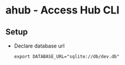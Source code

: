 # ahub - Access Hub CLI

## Setup

- Declare database url

    ```
    export DATABASE_URL="sqlite://db/dev.db"
    ```
